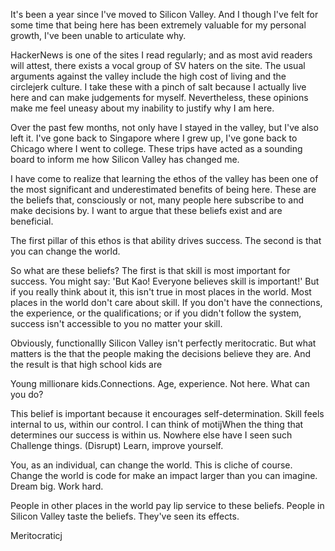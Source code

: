 It's been a year since I've moved to Silicon Valley. And I though I've felt for some time that being here has been extremely valuable for my personal growth, I've been unable to articulate why.

HackerNews is one of the sites I read regularly; and as most avid readers will attest, there exists a vocal group of SV haters on the site. The usual arguments against the valley include the high cost of living and the circlejerk culture. I take these with a pinch of salt because I actually live here and can make judgements for myself. Nevertheless, these opinions make me feel uneasy about my inability to justify why I am here.

Over the past few months, not only have I stayed in the valley, but I've also left it. I've gone back to Singapore where I grew up, I've gone back to Chicago where I went to college. These trips have acted as a sounding board to inform me how Silicon Valley has changed me.

I have come to realize that learning the ethos of the valley has been one of the most significant and underestimated benefits of being here. These are the beliefs that, consciously or not, many people here subscribe to and make decisions by. I want to argue that these beliefs exist and are beneficial.

The first pillar of this ethos is that ability drives success.
The second is that you can change the world.


So what are these beliefs? The first is that skill is most important for success. You might say: 'But Kao! Everyone believes skill is important!' But if you really think about it, this isn't true in most places in the world. Most places in the world don't care about skill. If you don't have the connections, the experience, or the qualifications; or if you didn't follow the system, success isn't accessible to you no matter your skill.

Obviously, functionallly Silicon Valley isn't perfectly meritocratic. But what matters is the that the people making the decisions believe they are. And the result is that high school kids are 

 Young millionare kids.Connections. Age, experience. Not here. What can you do?

This belief is important because it encourages self-determination. Skill feels internal to us, within our control. I can think of motijWhen the thing that determines our success is within us. Nowhere else have I seen such 
Challenge things. (Disrupt) Learn, improve yourself.

You, as an individual, can change the world. This is cliche of course. Change the world is code for make an impact larger than you can imagine. Dream big. Work hard.

People in other places in the world pay lip service to these beliefs. People in Silicon Valley taste the beliefs. They've seen its effects. 


Meritocraticj
